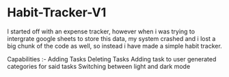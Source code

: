 # Habit-Tracker-V1

I started off with an expense tracker, however when i was trying to intergrate google sheets to store this data, my system crashed and i lost a big chunk of the code as well, so instead i have made a simple habit tracker.

Capabilities :-
  Adding Tasks
  Deleting Tasks
  Adding task to user generated categories for said tasks
  Switching between light and dark mode
